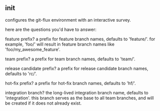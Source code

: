 
init
----

configures the git-flux environment with an interactive survey.

here are the questions you'd have to answer:

   feature prefix?
      a prefix for feature branch names, defaults to 'feature/'. 
      for example, 'foo/' will result in feature branch names like 'foo/my_awesome_feature'.

   team prefix?
      a prefix for team branch names, defaults to 'team/'.

   release candidate prefix?
      a prefix for release candidate branch names, defaults to 'rc/'.

   hot-fix prefix?
      a prefix for hot-fix branch names, defaults to 'hf/'.

   integration branch?
      the long-lived integration branch name, defaults to 'integration'. 
      this branch serves as the base to all team branches, and will be created if it does not already exist.
 